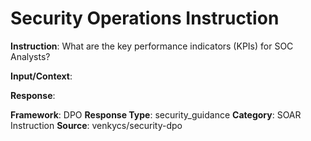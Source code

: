 # Security Operations Instruction

**Instruction**: What are the key performance indicators (KPIs) for SOC Analysts?

**Input/Context**: 

**Response**: 

**Framework**: DPO
**Response Type**: security_guidance
**Category**: SOAR Instruction
**Source**: venkycs/security-dpo
